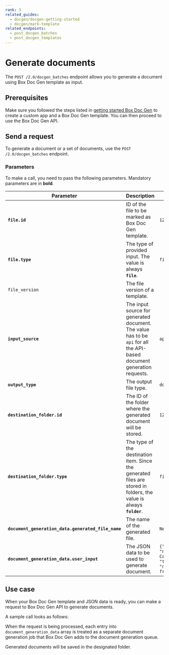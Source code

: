 ```yaml
---
rank: 3
related_guides:
  - docgen/docgen-getting-started
  - docgen/mark-template
related_endpoints:
  - post_docgen_batches
  - post_docgen_templates
---
```


# Generate documents

The `POST /2.0/docgen_batches` endpoint allows you to generate a document using Box Doc Gen template as input. 

## Prerequisites

Make sure you followed the steps listed in [getting started Box Doc Gen][docgen-prerequisites] to create a custom app and a Box Doc Gen template.
You can then proceed to use the Box Doc Gen API.

## Send a request 

To generate a document or a set of documents,
use the `POST /2.0/docgen_batches` endpoint.

### Parameters

To make a call, you need to pass the following parameters.
Mandatory parameters are in **bold**.

| Parameter    |Description         | Example                     |
| ------------ | ------ | --- |
| **`file.id`** | ID of the file to be marked as Box Doc Gen template. | `12345678` |
| **`file.type`** | The type of provided input. The value is always **`file`**. | `file` |
| `file_version` | The file version of a template. |  |
| **`input_source`** | The input source for generated document. The value has to be `api` for all the API-based document generation requests. | `api` |
| **`output_type`** | The output file type. | `docx` |
| **`destination_folder.id`** | The ID of the folder where the generated document will be stored. | `12345678` |
| **`destination_folder.type`** | The type of the destination item. Since the generated files are stored in folders, the value is always **`folder`**. | `file` |
| **`document_generation_data.generated_file_name`** | The name of the generated file. | `New_Template` |
| **`document_generation_data.user_input`**  | The JSON data to be used to generate document. | `{"id": 2, "name": "Ink  Cartridge", "type": "non-fragile"}`|

## Use case

When your Box Doc Gen template and JSON data is ready, you can make a request to Box Doc Gen API to generate documents.

A sample call looks as follows:

<Samples id='post_docgen_batches' />

When the request is being processed, each entry into `document_generation_data` array is treated as a separate document generation job that Box Doc Gen adds to the document generation queue. 

Generated documents will be saved in the designated folder.

[docgen-prerequisites]: g://docgen/docgen-getting-started/
